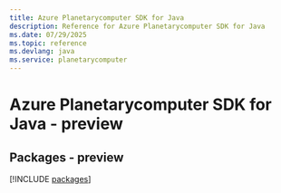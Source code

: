 ```yaml
---
title: Azure Planetarycomputer SDK for Java
description: Reference for Azure Planetarycomputer SDK for Java
ms.date: 07/29/2025
ms.topic: reference
ms.devlang: java
ms.service: planetarycomputer
---
```

# Azure Planetarycomputer SDK for Java - preview
## Packages - preview
[!INCLUDE [packages](planetarycomputer-index.md)]